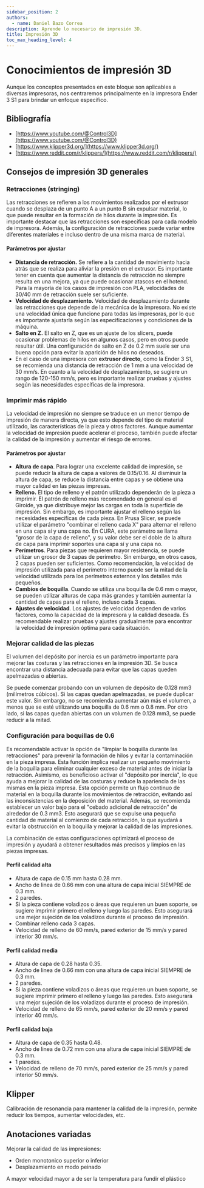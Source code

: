 ```yaml
---
sidebar_position: 2
authors:
  - name: Daniel Bazo Correa
description: Aprende lo necesario de impresión 3D.
title: Impresión 3D
toc_max_heading_level: 4
---
```


# Conocimientos de impresión 3D

Aunque los conceptos presentados en este bloque son aplicables a diversas impresoras, nos centraremos principalmente en la impresora Ender 3 S1 para brindar un enfoque específico.

## Bibliografía

* [https://www.youtube.com/@Control3D](https://www.youtube.com/@Control3D)
* [https://www.klipper3d.org/](https://www.klipper3d.org/)
* [https://www.reddit.com/r/klippers/](https://www.reddit.com/r/klippers/)

## Consejos de impresión 3D generales

### Retracciones (stringing)

Las retracciones se refieren a los movimientos realizados por el extrusor cuando se desplaza de un punto A a un punto B sin expulsar material, lo que puede resultar en la formación de hilos durante la impresión. Es importante destacar que las retracciones son específicas para cada modelo de impresora. Además, la configuración de retracciones puede variar entre diferentes materiales e incluso dentro de una misma marca de material.

#### Parámetros por ajustar

* **Distancia de retracción.** Se refiere a la cantidad de movimiento hacia atrás que se realiza para aliviar la presión en el extrusor. Es importante tener en cuenta que aumentar la distancia de retracción no siempre resulta en una mejora, ya que puede ocasionar atascos en el hotend. Para la mayoría de los casos de impresión con PLA, velocidades de 30/40 mm de retracción suele ser suficiente.
* **Velocidad de desplazamiento.** Velocidad de desplazamiento durante las retracciones que depende de la mecánica de la impresora. No existe una velocidad única que funcione para todas las impresoras, por lo que es importante ajustarla según las especificaciones y condiciones de la máquina.
* **Salto en Z.** El salto en Z, que es un ajuste de los slicers, puede ocasionar problemas de hilos en algunos casos, pero en otros puede resultar útil. Una configuración de salto en Z de 0.2 mm suele ser una buena opción para evitar la aparición de hilos no deseados.
* En el caso de una impresora con **extrusor directo**, como la Ender 3 S1, se recomienda una distancia de retracción de 1 mm a una velocidad de 30 mm/s. En cuanto a la velocidad de desplazamiento, se sugiere un rango de 120-150 mm/s, pero es importante realizar pruebas y ajustes según las necesidades específicas de la impresora.

### Imprimir más rápido

La velocidad de impresión no siempre se traduce en un menor tiempo de impresión de manera directa, ya que esto depende del tipo de material utilizado, las características de la pieza y otros factores. Aunque aumentar la velocidad de impresión puede acelerar el proceso, también puede afectar la calidad de la impresión y aumentar el riesgo de errores.

#### Parámetros por ajustar

* **Altura de capa**. Para lograr una excelente calidad de impresión, se puede reducir la altura de capa a valores de 0.15/0.16. Al disminuir la altura de capa, se reduce la distancia entre capas y se obtiene una mayor calidad en las piezas impresas.
* **Relleno.** El tipo de relleno y el patrón utilizado dependerán de la pieza a imprimir. El patrón de relleno más recomendado en general es el Giroide, ya que distribuye mejor las cargas en toda la superficie de impresión. Sin embargo, es importante ajustar el relleno según las necesidades específicas de cada pieza. En Prusa Slicer, se puede utilizar el parámetro "combinar el relleno cada X" para alternar el relleno en una capa sí y una capa no. En CURA, este parámetro se llama "grosor de la capa de relleno", y su valor debe ser el doble de la altura de capa para imprimir soportes una capa sí y una capa no.
* **Perímetros**. Para piezas que requieren mayor resistencia, se puede utilizar un grosor de 3 capas de perímetro. Sin embargo, en otros casos, 2 capas pueden ser suficientes. Como recomendación, la velocidad de impresión utilizada para el perímetro interno puede ser la mitad de la velocidad utilizada para los perímetros externos y los detalles más pequeños.
* **Cambios de boquilla**. Cuando se utiliza una boquilla de 0.6 mm o mayor, se pueden utilizar alturas de capa más grandes y también aumentar la cantidad de capas para el relleno, incluso cada 3 capas.
* **Ajustes de velocidad**. Los ajustes de velocidad dependen de varios factores, como la capacidad de la impresora y la calidad deseada. Es recomendable realizar pruebas y ajustes gradualmente para encontrar la velocidad de impresión óptima para cada situación.

### Mejorar calidad de las piezas

El volumen del depósito por inercia es un parámetro importante para mejorar las costuras y las retracciones en la impresión 3D. Se busca encontrar una distancia adecuada para evitar que las capas queden apelmazadas o abiertas.

Se puede comenzar probando con un volumen de depósito de 0.128 mm3 (milímetros cúbicos). Si las capas quedan apelmazadas, se puede duplicar este valor. Sin embargo, no se recomienda aumentar aún más el volumen, a menos que se esté utilizando una boquilla de 0.6 mm o 0.8 mm. Por otro lado, si las capas quedan abiertas con un volumen de 0.128 mm3, se puede reducir a la mitad.

### Configuración para boquillas de 0.6

Es recomendable activar la opción de "limpiar la boquilla durante las retracciones" para prevenir la formación de hilos y evitar la contaminación en la pieza impresa. Esta función implica realizar un pequeño movimiento de la boquilla para eliminar cualquier exceso de material antes de iniciar la retracción. Asimismo, es beneficioso activar el "depósito por inercia", lo que ayuda a mejorar la calidad de las costuras y reduce la apariencia de las mismas en la pieza impresa. Esta opción permite un flujo continuo de material en la boquilla durante los movimientos de retracción, evitando así las inconsistencias en la deposición del material. Además, se recomienda establecer un valor bajo para el "cebado adicional de retracción" de alrededor de 0.3 mm3. Esto asegurará que se expulse una pequeña cantidad de material al comienzo de cada retracción, lo que ayudará a evitar la obstrucción en la boquilla y mejorar la calidad de las impresiones.

La combinación de estas configuraciones optimizará el proceso de impresión y ayudará a obtener resultados más precisos y limpios en las piezas impresas.

#### Perfil calidad alta

* Altura de capa de 0.15 mm hasta 0.28 mm.
* Ancho de linea de 0.66 mm con una altura de capa inicial SIEMPRE de 0.3 mm.
* 2 paredes.
* Si la pieza contiene voladizos o áreas que requieren un buen soporte, se sugiere imprimir primero el relleno y luego las paredes. Esto asegurará una mejor sujeción de los voladizos durante el proceso de impresión.
* Combinar relleno cada 3 capas.&#x20;
* Velocidad de relleno de 60 mm/s, pared exterior de 15 mm/s y pared interior 30 mm/s.

#### Perfil calidad media

* Altura de capa de 0.28 hasta 0.35.
* Ancho de linea de 0.66 mm con una altura de capa inicial SIEMPRE de 0.3 mm.
* 2 paredes.
* Si la pieza contiene voladizos o áreas que requieren un buen soporte, se sugiere imprimir primero el relleno y luego las paredes. Esto asegurará una mejor sujeción de los voladizos durante el proceso de impresión.
* Velocidad de relleno de 65 mm/s, pared exterior de 20 mm/s y pared interior 40 mm/s.

#### Perfil calidad baja

* Altura de capa de 0.35 hasta 0.48.
* Ancho de linea de 0.72 mm con una altura de capa inicial SIEMPRE de 0.3 mm.
* 1 paredes.&#x20;
* Velocidad de relleno de 70 mm/s, pared exterior de 25 mm/s y pared interior 50 mm/s.

## Klipper

Calibración de resonancia para mantener la calidad de la impresión, permite reducir los tiempos, aumentar velocidades, etc.

## Anotaciones variadas

Mejorar la calidad de las impresiones:

+ Orden monotonico superior o inferior
+ Desplazamiento en modo peinado

A mayor velocidad mayor a de ser la temperatura para fundir el plástico